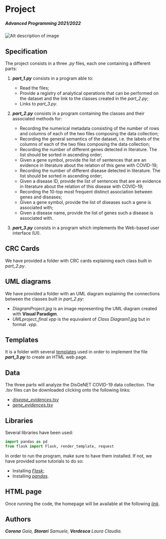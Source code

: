 # Project
##### Advanced Programming 2021/2022
![Alt description of image](https://www.cloverdx.com/hubfs/david-clode-PsqJlaAlvXk-unsplash__1618841662_5.81.219.59.jpg) 

## Specification
The project consists in a three *.py* files, each one containing a different parts:
1. ***part_1.py*** consists in a program able to: 
   * Read the files;
   * Provide a registry of analytical operations that can be performed on the dataset and the link to the classes created in the _part_2.py_;
   * Links to _part_3.py_. 
   
2. ***part_2.py*** consists in a program containing the classes and their associated methods for:
   * Recording the numerical metadata consisting of the number of rows and columns of each of the two files composing the data collection;
   * Recording the general semantics of the dataset, i.e. the labels of the columns of each of the two files composing the data collection;
   * Recording the number of different genes detected in literature. The list should be sorted in ascending order;
   * Given a gene symbol, provide the list of sentences that are an evidence in literature about the relation of this gene with COVID-19;
   * Recording the number of different disease detected in literature. The list should be sorted in ascending order;
   * Given a disease ID, provide the list of sentences that are an evidence in literature about the relation of this disease with COVID-19;
   * Recording the 10-top most frequent distinct association between genes and diseases;
   * Given a gene symbol, provide the list of diseases such a gene is associated with;
   * Given a disease name, provide the list of genes such a disease is associated with.
   
3. ***part_3.py*** consists in a program which implements the Web-based user interface (UI).


## CRC Cards
We have provided a folder with CRC cards explaining each class built in _part_2.py_.

## UML diagrams
We have provided a folder with an UML diagram explaining the connections between the classes built in _part_2.py_:
- _DiagramProject.jpg_ is an image representing the UML diagram created with **Visual Paradigm**.
- _UMLproject_final.vpp_ is the equivalent of _Class Diagram1.jpg_ but in format _.vpp_.

## Templates 
It is a folder with several <ins>templates</ins> used in order to implement the file ***part_3.py*** to create an HTML web page.

## Data
The three parts will analyze the DisGeNET COVID-19 data collection. The *.tsv* files can be downloaded clicking onto the following links:
-   *[disease_evidences.tsv](https://github.com/anuzzolese/genomics-unibo/blob/master/2020-2021/project/dataset/disease_evidences.tsv.gz)*
-   *[gene_evidences.tsv](https://github.com/anuzzolese/genomics-unibo/blob/master/2020-2021/project/dataset/gene_evidences.tsv.gz)*

## Libraries
Several libraries have been used:
```python
import pandas as pd
from flask import Flask, render_template, request
```

In order to run the program, make sure to have them installed. If not, we have provided some tutorials to do so:
- Installing *[Flask](https://phoenixnap.com/kb/install-flask)*;
- Installing *[pandas](https://pandas.pydata.org/docs/getting_started/install.html)*.

## HTML page
Once running the code, the homepage will be available at the following <ins>*[link](http://127.0.0.1:3000/main)*</ins>.

## Authors
***Corona** Gaia, **Storari** Samuele, **Verdesca** Laura Claudia.*
